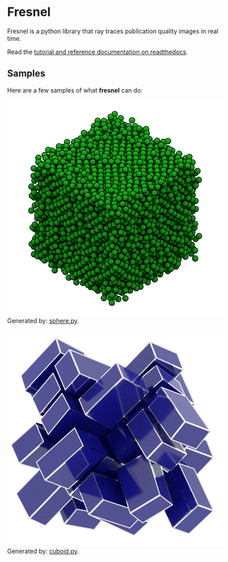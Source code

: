 # Fresnel

Fresnel is a python library that ray traces publication quality images in real time.

Read the [tutorial and reference documentation on readthedocs](<https://fresnel.readthedocs.io/>).

## Samples

Here are a few samples of what **fresnel** can do:

![spheres](doc/sphere.png)
Generated by: [sphere.py](doc/sphere.py>).

![cuboids](doc/cuboid.png)
Generated by: [cuboid.py](doc/cuboid.py).

